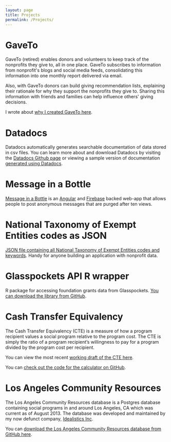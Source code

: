 ```yaml
---
layout: page
title: Projects
permalink: /Projects/
---
```


# GaveTo

GaveTo (retired) enables donors and volunteers to keep track of the nonprofits they give to, all in one place. GaveTo subscribes to information from nonprofit's blogs and social media feeds, consolidating this information into one monthly report delivered via email.

Also, with GaveTo donors can build giving recommendation lists, explaining their rationale for why they support the nonprofits they give to. Sharing this information with friends and families can help influence others' giving decisions.

I wrote about [why I created GaveTo here](http://fullcontactphilanthropy.com/2015/11/23/introducing-gaveto/).

# Datadocs

Datadocs automatically generates searchable documentation of data stored in csv files. You can learn more about and download Datadocs by visiting the [Datadocs Github page](https://github.com/dhenderson/datadocs/) or viewing a sample version of documentation [generated using Datadocs](http://fullcontactphilanthropy.com/datadocs/).

# Message in a Bottle

[Message in a Bottle][message-in-bottle] is an [Angular][angular] and [Firebase][firebase] backed web-app that allows people to post anonymous messages that are purged after ten views.

[message-in-bottle]: https://message-in-a-bottle.firebaseapp.com/#/messages
[angular]: https://angularjs.org/
[firebase]: https://www.firebase.com/

# National Taxonomy of Exempt Entities codes as JSON

[JSON file containing all National Taxonomy of Exempt Entities codes and keywords](https://github.com/dhenderson/ntee). Handy for anyone building an application with nonprofit data.

# Glasspockets API R wrapper

R package for accessing foundation grants data from Glasspockets. [You can download the library from GitHub](https://github.com/dhenderson/glasspockets).

# Cash Transfer Equivalency

The Cash Transfer Equivalency (CTE) is a measure of how a program recipient values a social program relative to the program cost. The CTE is simply the ratio of a program recipient’s willingness to pay for a program divided by the program cost per recipient.

You can view the most recent [working draft of the CTE here](https://www.dropbox.com/s/w36700ln8gmp62b/Cash%20Transfer%20Equivalency.pdf?dl=0).

You can [check out the code for the calculator on GitHub](https://github.com/dhenderson/cte-calc).

# Los Angeles Community Resources

The Los Angeles Community Resources database is a Postgres database containing social programs in and around Los Angeles, CA which was current as of August 2013. The database was developed and maintained by my now defunct company, [Idealistics Inc](http://www.fullcontactphilanthropy.com/2013/06/18/goodbye-idealistics.html).

You can [download the Los Angeles Community Resources database from GitHub here](https://github.com/dhenderson/la-community-resources).
